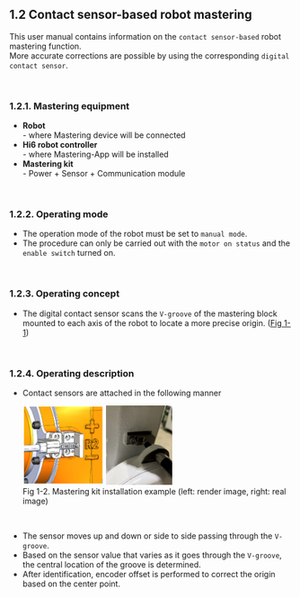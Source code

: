 ## 1.2 Contact sensor-based robot mastering 
This user manual contains information on the `contact sensor-based` robot mastering function.  
More accurate corrections are possible by using the corresponding `digital contact sensor`.

<br>

### 1.2.1. Mastering equipment
- **Robot** <br>- where Mastering device will be connected
- **Hi6 robot controller** <br>- where Mastering-App will be installed
- **Mastering kit** <br>- Power + Sensor + Communication module

<br>

### 1.2.2. Operating mode
- The operation mode of the robot must be set to `manual mode`.
- The procedure can only be carried out with the `motor on status` and the `enable switch` turned on.

<br>

### 1.2.3. Operating concept
- The digital contact sensor scans the `V-groove` of the mastering block mounted to each axis of the robot to locate a more precise origin. ([Fig 1-1](../1-about_mastering/README.md))

<br>

### 1.2.4. Operating description
- Contact sensors are attached in the following manner 

    <div>
    <img src="../../_assets/00_mastering_Vdent_render.png" style="max-height: 20vh; max-width: 15vw">
    <img src="../../_assets/01_mastering_real_picture.png" style="max-height: 20vh; max-width: 12.3vw"><br>Fig 1-2. Mastering kit installation example (left: render image, right: real image)
    </div>
<br>

- The sensor moves up and down or side to side passing through the `V-groove`.
- Based on the sensor value that varies as it goes through the `V-groove`, the central location of the groove is determined.
- After identification, encoder offset is performed to correct the origin based on the center point.

